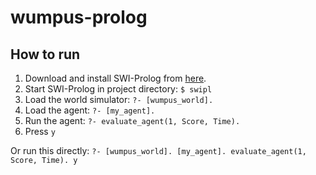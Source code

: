 # wumpus-prolog

## How to run
1. Download and install SWI-Prolog from [here](https://www.swi-prolog.org/Download.html).
2. Start SWI-Prolog in project directory: `$ swipl`
3. Load the world simulator: `?- [wumpus_world].`
4. Load the agent: `?- [my_agent].`
5. Run the agent: `?- evaluate_agent(1, Score, Time).`
6. Press `y`

Or run this directly: `?- [wumpus_world]. [my_agent]. evaluate_agent(1, Score, Time). y`
